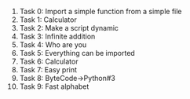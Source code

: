 <ol>
<li>Task 0: Import a simple function from a simple file</li>
<li>Task 1: Calculator</li>
<li>Task 2: Make a script dynamic</li>
<li>Task 3: Infinite addition</li>
<li>Task 4: Who are you</li>
<li>Task 5: Everything can be imported</li>
<li>Task 6: Calculator</li>
<li>Task 7: Easy print</li>
<li>Task 8: ByteCode->Python#3</li>
<li>Task 9: Fast alphabet</li>
</ol>
